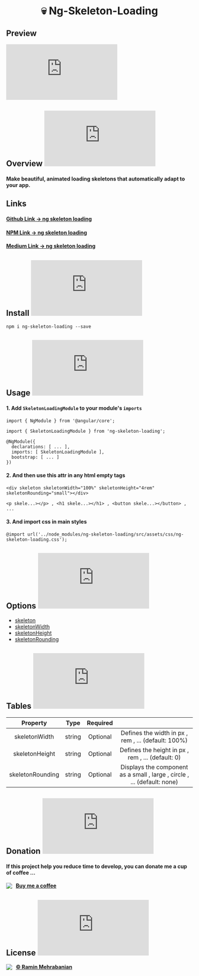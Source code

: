 <center><h1>💀 Ng-Skeleton-Loading</h1></center>

## Preview

![Ng-Skeleton-Loading](https://up.maralhost.com/imagef-d27879f3960c1-gif.html)

## Overview ![Ng-Skeleton-Loading](https://up.maralhost.com/imagef-2855151393cb1-png.html)

#### Make beautiful, animated loading skeletons that automatically adapt to your app.

## Links

#### [Github Link -> ng skeleton loading](https://github.com/Ramin-Mehrabanian/ng-skeleton-loading)

#### [NPM Link -> ng skeleton loading](https://www.npmjs.com/package/ng-skeleton-loading)

#### [Medium Link -> ng skeleton loading](https://medium.com/@ramin.77.051/ng-skeleton-loading-883bdf67fb10)

## Install ![Ng-Skeleton-Loading](https://up.maralhost.com/imagef-7d122b29fcf33-png.html)

```
npm i ng-skeleton-loading --save
```

## Usage ![Ng-Skeleton-Loading](https://up.maralhost.com/imagef-23afb7e50f951-png.html)

#### 1. Add ```SkeletonLoadingModule``` to your module's ```imports```

```
import { NgModule } from '@angular/core';

import { SkeletonLoadingModule } from 'ng-skeleton-loading';

@NgModule({
  declarations: [ ... ],
  imports: [ SkeletonLoadingModule ],
  bootstrap: [ ... ]
})
```

#### 2. And then use this attr in any html empty tags

```
<div skeleton skeletonWidth="100%" skeletonHeight="4rem" skeletonRounding="small"></div>

<p skele...></p> , <h1 skele...></h1> , <button skele...></button> , ...
```

#### 3. And import css in main styles

```
@import url('../node_modules/ng-skeleton-loading/src/assets/css/ng-skeleton-loading.css');
```

## Options ![Ng-Skeleton-Loading](https://up.maralhost.com/imagef-1433ef39d4861-png.html)

* [skeleton](#)
* [skeletonWidth](#)
* [skeletonHeight](#)
* [skeletonRounding](#)

## Tables ![Ng-Skeleton-Loading](https://up.maralhost.com/imagef-1b1914ff76cf1-png.html)

| Property         | Type   | Required |                                                     |
| :--------------: | :----: | :------: | :-------------------------------------------------: |
| skeletonWidth    | string | Optional | Defines the width in px , rem , ... (default: 100%) |
| skeletonHeight   | string | Optional | Defines the height in px , rem , ... (default: 0)   |
| skeletonRounding | string | Optional | Displays the component as a small , large , circle , ... (default: none)  |

## Donation ![Ng-Skeleton-Loading](https://up.maralhost.com/imagef-aaaa3dd43ca81-png.html)

#### If this project help you reduce time to develop, you can donate me a cup of coffee ...

**<a href="#" target="_blank" style="display: flex; align-items: center; gap: 10px;"> <img src="https://up.maralhost.com/imagef-de42c569a1131-png.html" /> Buy me a coffee </a>**

## License ![Ng-Skeleton-Loading](https://up.maralhost.com/imagef-503b00d2561f1-png.html)

**<a href="https://github.com/Ramin-Mehrabanian" target="_blank" style="display: flex; align-items: center; gap: 10px;"> <img src="https://up.maralhost.com/imagef-b6e18723b9071-png.html" /> © Ramin Mehrabanian </a>**